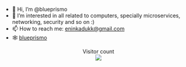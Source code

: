 - 👋 Hi, I’m @blueprismo
- 👀 I’m interested in all related to computers, specially microservices, networking, security and so on :)
- 📫 How to reach me: eninkadukk@gmail.com
- 🕸️ [blueprismo](https://blueprismo.com)


<p align="center"> 
  Visitor count<br>
  <img src="https://profile-counts.glitch.me/"/>
</p>

<!---
blueprismo/blueprismo is a ✨ special ✨ repository because its `README.md` (this file) appears on your GitHub profile.
You can click the Preview link to take a look at your changes.
--->
